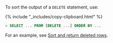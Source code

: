 To sort the output of a `DELETE` statement, use:

{% include "_includes/copy-clipboard.html" %}
~~~ sql
> SELECT ... FROM [DELETE ...] ORDER BY ...
~~~

For an example, see [Sort and return deleted rows](delete.html#sort-and-return-deleted-rows).
